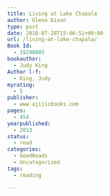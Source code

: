 ```yaml
---
title: Living at Lake Chapala
author: Glenn Dixon
type: post
date: 2018-07-28T15:06:51+00:00
url: /living-at-lake-chapala/
Book Id:
  - 19298805
bookauthor:
  - Judy King
Author l-f:
  - King, Judy
myrating:
  - 5
publisher:
  - www.ajijicbooks.com
pages:
  - 454
yearpublished:
  - 2013
status:
  - read
categories:
  - GoodReads
  - Uncategorized
tags:
  - reading

---
```

